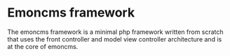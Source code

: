 # Emoncms framework

The emoncms framework is a minimal php framework written from scratch that uses the front controller and model view controller architecture and is at the core of emoncms.
